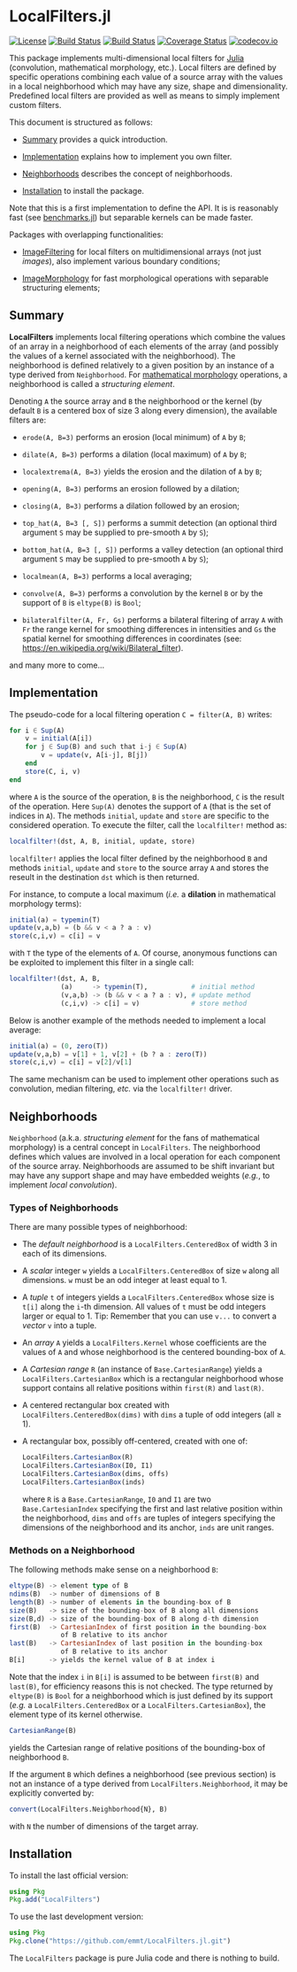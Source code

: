 # LocalFilters.jl

[![License](http://img.shields.io/badge/license-MIT-brightgreen.svg?style=flat)](LICENSE.md)
[![Build Status](https://travis-ci.org/emmt/LocalFilters.jl.svg?branch=master)](https://travis-ci.org/emmt/LocalFilters.jl)
[![Build Status](https://ci.appveyor.com/api/projects/status/github/emmt/LocalFilters.jl?branch=master)](https://ci.appveyor.com/project/emmt/LocalFilters-jl/branch/master)
[![Coverage Status](https://coveralls.io/repos/emmt/LocalFilters.jl/badge.svg?branch=master&service=github)](https://coveralls.io/github/emmt/LocalFilters.jl?branch=master)
[![codecov.io](http://codecov.io/github/emmt/LocalFilters.jl/coverage.svg?branch=master)](http://codecov.io/github/emmt/LocalFilters.jl?branch=master)

This package implements multi-dimensional local filters for
[Julia](http://julialang.org/) (convolution, mathematical morphology, etc.).
Local filters are defined by specific operations combining each value of a
source array with the values in a local neighborhood which may have any size,
shape and dimensionality.  Predefined local filters are provided as well as
means to simply implement custom filters.

This document is structured as follows:

* [Summary](#summary) provides a quick introduction.

* [Implementation](#implementation) explains how to implement you own filter.

* [Neighborhoods](#neighborhoods) describes the concept of neighborhoods.

* [Installation](#installation) to install the package.

Note that this is a first implementation to define the API.  It is is
reasonably fast (see [benchmarks.jl](src/benchmarks.jl)) but separable kernels
can be made faster.

Packages with overlapping functionalities:

* [ImageFiltering](https://github.com/JuliaImages/ImageFiltering.jl) for local
  filters on multidimensional arrays (not just *images*), also implement
  various boundary conditions;

* [ImageMorphology](https://github.com/JuliaImages/ImageMorphology.jl) for fast
  morphological operations with separable structuring elements;


## Summary

**LocalFilters** implements local filtering operations which combine the values
of an array in a neighborhood of each elements of the array (and possibly the
values of a kernel associated with the neighborhood).  The neighborhood is
defined relatively to a given position by an instance of a type derived from
`Neighborhood`.  For
[mathematical morphology](https://en.wikipedia.org/wiki/Mathematical_morphology)
operations, a neighborhood is called a *structuring element*.

Denoting `A` the source array and `B` the neighborhood or the kernel (by
default `B` is a centered box of size 3 along every dimension), the available
filters are:

* `erode(A, B=3)` performs an erosion (local minimum) of `A` by `B`;

* `dilate(A, B=3)` performs a dilation (local maximum) of `A` by `B`;

* `localextrema(A, B=3)` yields the erosion and the dilation of `A` by `B`;

* `opening(A, B=3)` performs an erosion followed by a dilation;

* `closing(A, B=3)` performs a dilation followed by an erosion;

* `top_hat(A, B=3 [, S])` performs a summit detection (an optional third
  argument `S` may be supplied to pre-smooth `A` by `S`);

* `bottom_hat(A, B=3 [, S])` performs a valley detection (an optional third
  argument `S` may be supplied to pre-smooth `A` by `S`);

* `localmean(A, B=3)` performs a local averaging;

* `convolve(A, B=3)` performs a convolution by the kernel `B` or by the support
  of `B` is `eltype(B)` is `Bool`;

* `bilateralfilter(A, Fr, Gs)` performs a bilateral filtering of array `A` with
  `Fr` the range kernel for smoothing differences in intensities and `Gs` the
  spatial kernel for smoothing differences in coordinates (see:
  https://en.wikipedia.org/wiki/Bilateral_filter).

and many more to come...


## Implementation

The pseudo-code for a local filtering operation `C = filter(A, B)` writes:

```julia
for i ∈ Sup(A)
    v = initial(A[i])
    for j ∈ Sup(B) and such that i-j ∈ Sup(A)
        v = update(v, A[i-j], B[j])
    end
    store(C, i, v)
end
```

where `A` is the source of the operation, `B` is the neighborhood, `C` is the
result of the operation.  Here `Sup(A)` denotes the support of `A` (that is the
set of indices in `A`).  The methods `initial`, `update` and `store` are
specific to the considered operation.  To execute the filter, call the
`localfilter!` method as:

```julia
localfilter!(dst, A, B, initial, update, store)
```

`localfilter!` applies the local filter defined by the neighborhood `B` and
methods `initial`, `update` and `store` to the source array `A` and stores the
reseult in the destination `dst` which is then returned.

For instance, to compute a local maximum (*i.e.* a **dilation** in mathematical
morphology terms):

```julia
initial(a) = typemin(T)
update(v,a,b) = (b && v < a ? a : v)
store(c,i,v) = c[i] = v
```

with `T` the type of the elements of `A`.  Of course, anonymous functions can
be exploited to implement this filter in a single call:

```julia
localfilter!(dst, A, B,
             (a)     -> typemin(T),           # initial method
             (v,a,b) -> (b && v < a ? a : v), # update method
             (c,i,v) -> c[i] = v)             # store method
```

Below is another example of the methods needed to implement a local average:

```julia
initial(a) = (0, zero(T))
update(v,a,b) = v[1] + 1, v[2] + (b ? a : zero(T))
store(c,i,v) = c[i] = v[2]/v[1]
```

The same mechanism can be used to implement other operations such as
convolution, median filtering, *etc.* via the `localfilter!` driver.


## Neighborhoods

`Neighborhood` (a.k.a. *structuring element* for the fans of mathematical
morphology) is a central concept in `LocalFilters`.  The neighborhood defines
which values are involved in a local operation for each component of the source
array.  Neighborhoods are assumed to be shift invariant but may have any
support shape and may have embedded weights (*e.g.*, to implement *local
convolution*).


### Types of Neighborhoods

There are many possible types of neighborhood:

* The *default neighborhood* is a `LocalFilters.CenteredBox` of width 3 in each
  of its dimensions.

* A *scalar* integer `w` yields a `LocalFilters.CenteredBox` of size `w` along
  all dimensions.  `w` must be an odd integer at least equal to 1.

* A *tuple* `t` of integers yields a `LocalFilters.CenteredBox` whose size is
  `t[i]` along the `i`-th dimension.  All values of `t` must be odd integers
  larger or equal to 1.  Tip: Remember that you can use `v...` to convert a
  *vector* `v` into a tuple.

* An *array* `A` yields a `LocalFilters.Kernel` whose coefficients are the
  values of `A` and whose neighborhood is the centered bounding-box of `A`.

* A *Cartesian range* `R` (an instance of `Base.CartesianRange`) yields a
  `LocalFilters.CartesianBox` which is a rectangular neighborhood whose support
  contains all relative positions within `first(R)` and `last(R)`.

* A centered rectangular box created with `LocalFilters.CenteredBox(dims)`
  with `dims` a tuple of odd integers (all ≥ 1).

* A rectangular box, possibly off-centered, created with one of:

  ```julia
  LocalFilters.CartesianBox(R)
  LocalFilters.CartesianBox(I0, I1)
  LocalFilters.CartesianBox(dims, offs)
  LocalFilters.CartesianBox(inds)
  ```

  where `R` is a `Base.CartesianRange`, `I0` and `I1` are two
  `Base.CartesianIndex` specifying the first and last relative position within
  the neighborhood, `dims` and `offs` are tuples of integers specifying the
  dimensions of the neighborhood and its anchor, `inds` are unit ranges.


### Methods on a Neighborhood

The following methods make sense on a neighborhood `B`:

```julia
eltype(B) -> element type of B
ndims(B)  -> number of dimensions of B
length(B) -> number of elements in the bounding-box of B
size(B)   -> size of the bounding-box of B along all dimensions
size(B,d) -> size of the bounding-box of B along d-th dimension
first(B)  -> CartesianIndex of first position in the bounding-box
             of B relative to its anchor
last(B)   -> CartesianIndex of last position in the bounding-box
             of B relative to its anchor
B[i]      -> yields the kernel value of B at index i
```

Note that the index `i` in `B[i]` is assumed to be between `first(B)` and
`last(B)`, for efficiency reasons this is not checked.  The type returned by
`eltype(B)` is `Bool` for a neighborhood which is just defined by its support
(*e.g.* a `LocalFilters.CenteredBox` or a `LocalFilters.CartesianBox`), the
element type of its kernel otherwise.

```julia
CartesianRange(B)
```

yields the Cartesian range of relative positions of the bounding-box of
neighborhood `B`.

If the argument `B` which defines a neighborhood (see previous section) is not
an instance of a type derived from `LocalFilters.Neighborhood`, it may be
explicitly converted by:

```julia
convert(LocalFilters.Neighborhood{N}, B)
```

with `N` the number of dimensions of the target array.


## Installation

To install the last official version:

```julia
using Pkg
Pkg.add("LocalFilters")
```

To use the last development version:

```julia
using Pkg
Pkg.clone("https://github.com/emmt/LocalFilters.jl.git")
```

The `LocalFilters` package is pure Julia code and there is nothing to build.
